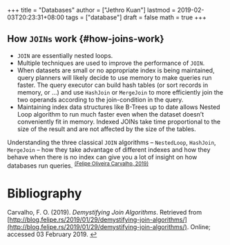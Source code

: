 +++
title = "Databases"
author = ["Jethro Kuan"]
lastmod = 2019-02-03T20:23:31+08:00
tags = ["database"]
draft = false
math = true
+++

## How `JOINs` work {#how-joins-work}

-   `JOIN` are essentially nested loops.
-   Multiple techniques are used to improve the performance of `JOIN`.
-   When datasets are small or no appropriate index is being maintained,
    query planners will likely decide to use memory to make queries run
    faster. The query executor can build hash tables (or sort records in
    memory, or ...) and use `HashJoin` or `MergeJoin` to more efficiently join
    the two operands according to the join-condition in the query.
-   Maintaining index data structures like B-Trees up to date allows
    Nested Loop algorithm to run much faster even when the dataset
    doesn’t conveniently fit in memory. Indexed JOINs take time
    proportional to the size of the result and are not affected by the
    size of the tables.

Understanding the three classical `JOIN` algorithms – `NestedLoop`,
`HashJoin`, `MergeJoin` – how they take advantage of different indexes and
how they behave when there is no index can give you a lot of insight
on how databases run queries. <sup id="766d0b6e63144f3c2a5a9dff8e644056"><a href="#felipe_demys_join_algor" title="@misc{felipe_demys_join_algor,
  author =       {Felipe Oliveira Carvalho},
  howpublished =
                  {http://blog.felipe.rs/2019/01/29/demystifying-join-algorithms/},
  note =         {Online; accessed 03 February 2019},
  title =        {Demystifying JOIN Algorithms},
  year =         {2019},
}">(Felipe Oliveira Carvalho, 2019)</a></sup>

# Bibliography
<a id="felipe_demys_join_algor"></a>Carvalho, F. O. (2019). *Demystifying Join Algorithms*. Retrieved from [http://blog.felipe.rs/2019/01/29/demystifying-join-algorithms/](http://blog.felipe.rs/2019/01/29/demystifying-join-algorithms/). Online; accessed 03 February 2019. [↩](#766d0b6e63144f3c2a5a9dff8e644056)

